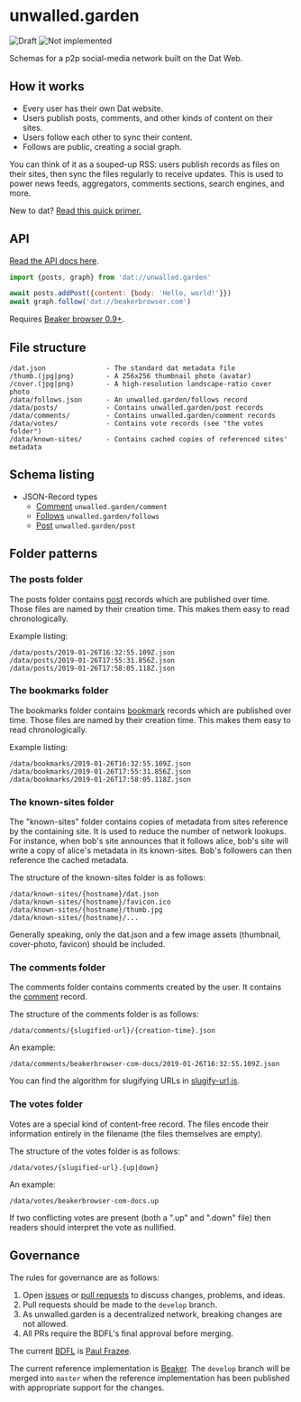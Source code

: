# unwalled.garden

![Draft](https://img.shields.io/badge/Draft-In%20progress-yellow.svg) ![Not implemented](https://img.shields.io/badge/Status-Not%20implemented-red.svg)

Schemas for a p2p social-media network built on the Dat Web.

## How it works

 - Every user has their own Dat website.
 - Users publish posts, comments, and other kinds of content on their sites.
 - Users follow each other to sync their content.
 - Follows are public, creating a social graph.

You can think of it as a souped-up RSS: users publish records as files on their sites, then sync the files regularly to receive updates. This is used to power news feeds, aggregators, comments sections, search engines, and more.

New to dat? [Read this quick primer.](./dat-primer.md)

## API

[Read the API docs here](./api.md).

```js
import {posts, graph} from 'dat://unwalled.garden'

await posts.addPost({content: {body: 'Hello, world!'}})
await graph.follow('dat://beakerbrowser.com')
```

Requires [Beaker browser 0.9+](https://beakerbrowser.com).

## File structure

```
/dat.json               - The standard dat metadata file
/thumb.(jpg|png)        - A 256x256 thumbnail photo (avatar)
/cover.(jpg|png)        - A high-resolution landscape-ratio cover photo
/data/follows.json      - An unwalled.garden/follows record
/data/posts/            - Contains unwalled.garden/post records
/data/comments/         - Contains unwalled.garden/comment records
/data/votes/            - Contains vote records (see "the votes folder")
/data/known-sites/      - Contains cached copies of referenced sites' metadata
```

## Schema listing

 - JSON-Record types
   - [Comment](./comment.md) `unwalled.garden/comment`
   - [Follows](./follows.md) `unwalled.garden/follows`
   - [Post](./post.md) `unwalled.garden/post`

## Folder patterns

### The posts folder

The posts folder contains [post](./post.md) records which are published over time. Those files are named by their creation time. This makes them easy to read chronologically.

Example listing:

```
/data/posts/2019-01-26T16:32:55.109Z.json
/data/posts/2019-01-26T17:55:31.856Z.json
/data/posts/2019-01-26T17:58:05.118Z.json
```

### The bookmarks folder

The bookmarks folder contains [bookmark](./bookmark.md) records which are published over time. Those files are named by their creation time. This makes them easy to read chronologically.

Example listing:

```
/data/bookmarks/2019-01-26T16:32:55.109Z.json
/data/bookmarks/2019-01-26T17:55:31.856Z.json
/data/bookmarks/2019-01-26T17:58:05.118Z.json
```

### The known-sites folder

The "known-sites" folder contains copies of metadata from sites reference by the containing site. It is used to reduce the number of network lookups. For instance, when bob's site announces that it follows alice, bob's site will write a copy of alice's metadata in its known-sites. Bob's followers can then reference the cached metadata.

The structure of the known-sites folder is as follows:

```
/data/known-sites/{hostname}/dat.json
/data/known-sites/{hostname}/favicon.ico
/data/known-sites/{hostname}/thumb.jpg
/data/known-sites/{hostname}/...
```

Generally speaking, only the dat.json and a few image assets (thumbnail, cover-photo, favicon) should be included.

### The comments folder

The comments folder contains comments created by the user. It contains the [comment](./comment.md) record.

The structure of the comments folder is as follows:

```
/data/comments/{slugified-url}/{creation-time}.json
```

An example:

```
/data/comments/beakerbrowser-com-docs/2019-01-26T16:32:55.109Z.json
```

You can find the algorithm for slugifying URLs in [slugify-url.js](slugify-url.js).

### The votes folder

Votes are a special kind of content-free record. The files encode their information entirely in the filename (the files themselves are empty).

The structure of the votes folder is as follows:

```
/data/votes/{slugified-url}.{up|down}
```

An example:

```
/data/votes/beakerbrowser-com-docs.up
```

If two conflicting votes are present (both a ".up" and ".down" file) then readers should interpret the vote as nullified.

## Governance

The rules for governance are as follows:

 1. Open [issues](/issues) or [pull requests](/pulls) to discuss changes, problems, and ideas.
 2. Pull requests should be made to the `develop` branch.
 3. As unwalled.garden is a decentralized network, breaking changes are not allowed.
 4. All PRs require the BDFL's final approval before merging.

The current [BDFL](https://en.wikipedia.org/wiki/Benevolent_dictator_for_life) is [Paul Frazee](https://github.com/pfrazee).

The current reference implementation is [Beaker](https://github.com/beakerbrowser/beaker). The `develop` branch will be merged into `master` when the reference implementation has been published with appropriate support for the changes.
